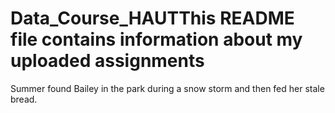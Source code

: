 # Data_Course_HAUTThis README file contains information about my uploaded assignments


Summer found Bailey in the park during a snow storm and then fed her stale bread. 
